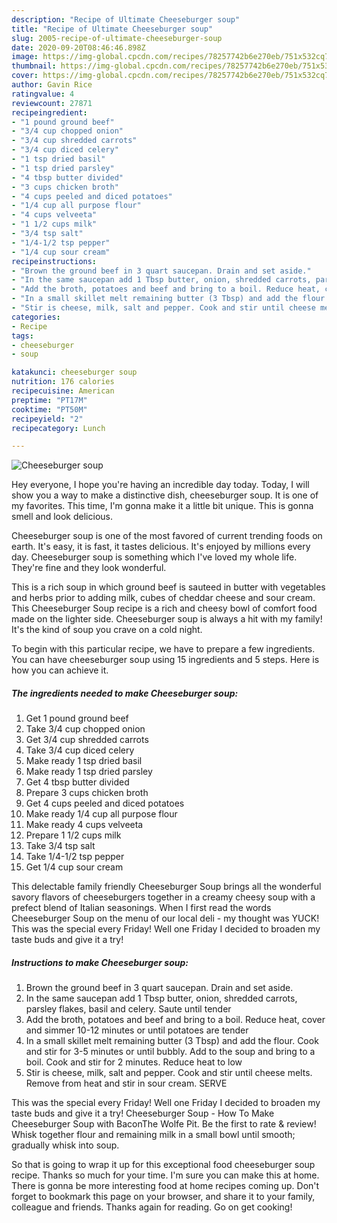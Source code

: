 ```yaml
---
description: "Recipe of Ultimate Cheeseburger soup"
title: "Recipe of Ultimate Cheeseburger soup"
slug: 2005-recipe-of-ultimate-cheeseburger-soup
date: 2020-09-20T08:46:46.898Z
image: https://img-global.cpcdn.com/recipes/78257742b6e270eb/751x532cq70/cheeseburger-soup-recipe-main-photo.jpg
thumbnail: https://img-global.cpcdn.com/recipes/78257742b6e270eb/751x532cq70/cheeseburger-soup-recipe-main-photo.jpg
cover: https://img-global.cpcdn.com/recipes/78257742b6e270eb/751x532cq70/cheeseburger-soup-recipe-main-photo.jpg
author: Gavin Rice
ratingvalue: 4
reviewcount: 27871
recipeingredient:
- "1 pound ground beef"
- "3/4 cup chopped onion"
- "3/4 cup shredded carrots"
- "3/4 cup diced celery"
- "1 tsp dried basil"
- "1 tsp dried parsley"
- "4 tbsp butter divided"
- "3 cups chicken broth"
- "4 cups peeled and diced potatoes"
- "1/4 cup all purpose flour"
- "4 cups velveeta"
- "1 1/2 cups milk"
- "3/4 tsp salt"
- "1/4-1/2 tsp pepper"
- "1/4 cup sour cream"
recipeinstructions:
- "Brown the ground beef in 3 quart saucepan. Drain and set aside."
- "In the same saucepan add 1 Tbsp butter, onion, shredded carrots, parsley flakes, basil and celery. Saute until tender"
- "Add the broth, potatoes and beef and bring to a boil. Reduce heat, cover and simmer 10-12 minutes or until potatoes are tender"
- "In a small skillet melt remaining butter (3 Tbsp) and add the flour. Cook and stir for 3-5 minutes or until bubbly. Add to the soup and bring to a boil. Cook and stir for 2 minutes. Reduce heat to low"
- "Stir is cheese, milk, salt and pepper. Cook and stir until cheese melts. Remove from heat and stir in sour cream. SERVE"
categories:
- Recipe
tags:
- cheeseburger
- soup

katakunci: cheeseburger soup 
nutrition: 176 calories
recipecuisine: American
preptime: "PT17M"
cooktime: "PT50M"
recipeyield: "2"
recipecategory: Lunch

---
```



![Cheeseburger soup](https://img-global.cpcdn.com/recipes/78257742b6e270eb/751x532cq70/cheeseburger-soup-recipe-main-photo.jpg)

Hey everyone, I hope you're having an incredible day today. Today, I will show you a way to make a distinctive dish, cheeseburger soup. It is one of my favorites. This time, I'm gonna make it a little bit unique. This is gonna smell and look delicious.

Cheeseburger soup is one of the most favored of current trending foods on earth. It's easy, it is fast, it tastes delicious. It's enjoyed by millions every day. Cheeseburger soup is something which I've loved my whole life. They're fine and they look wonderful.

This is a rich soup in which ground beef is sauteed in butter with vegetables and herbs prior to adding milk, cubes of cheddar cheese and sour cream. This Cheeseburger Soup recipe is a rich and cheesy bowl of comfort food made on the lighter side. Cheeseburger soup is always a hit with my family! It&#39;s the kind of soup you crave on a cold night.


To begin with this particular recipe, we have to prepare a few ingredients. You can have cheeseburger soup using 15 ingredients and 5 steps. Here is how you can achieve it.

<!--inarticleads1-->

##### The ingredients needed to make Cheeseburger soup:

1. Get 1 pound ground beef
1. Take 3/4 cup chopped onion
1. Get 3/4 cup shredded carrots
1. Take 3/4 cup diced celery
1. Make ready 1 tsp dried basil
1. Make ready 1 tsp dried parsley
1. Get 4 tbsp butter divided
1. Prepare 3 cups chicken broth
1. Get 4 cups peeled and diced potatoes
1. Make ready 1/4 cup all purpose flour
1. Make ready 4 cups velveeta
1. Prepare 1 1/2 cups milk
1. Take 3/4 tsp salt
1. Take 1/4-1/2 tsp pepper
1. Get 1/4 cup sour cream


This delectable family friendly Cheeseburger Soup brings all the wonderful savory flavors of cheeseburgers together in a creamy cheesy soup with a prefect blend of Italian seasonings. When I first read the words Cheeseburger Soup on the menu of our local deli - my thought was YUCK! This was the special every Friday! Well one Friday I decided to broaden my taste buds and give it a try! 

<!--inarticleads2-->

##### Instructions to make Cheeseburger soup:

1. Brown the ground beef in 3 quart saucepan. Drain and set aside.
1. In the same saucepan add 1 Tbsp butter, onion, shredded carrots, parsley flakes, basil and celery. Saute until tender
1. Add the broth, potatoes and beef and bring to a boil. Reduce heat, cover and simmer 10-12 minutes or until potatoes are tender
1. In a small skillet melt remaining butter (3 Tbsp) and add the flour. Cook and stir for 3-5 minutes or until bubbly. Add to the soup and bring to a boil. Cook and stir for 2 minutes. Reduce heat to low
1. Stir is cheese, milk, salt and pepper. Cook and stir until cheese melts. Remove from heat and stir in sour cream. SERVE


This was the special every Friday! Well one Friday I decided to broaden my taste buds and give it a try! Cheeseburger Soup - How To Make Cheeseburger Soup with BaconThe Wolfe Pit. Be the first to rate &amp; review! Whisk together flour and remaining milk in a small bowl until smooth; gradually whisk into soup. 

So that is going to wrap it up for this exceptional food cheeseburger soup recipe. Thanks so much for your time. I'm sure you can make this at home. There is gonna be more interesting food at home recipes coming up. Don't forget to bookmark this page on your browser, and share it to your family, colleague and friends. Thanks again for reading. Go on get cooking!
